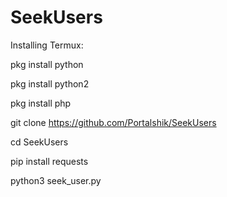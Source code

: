 # SeekUsers
Installing Termux:

pkg install python

pkg install python2

pkg install php

git clone https://github.com/Portalshik/SeekUsers

cd SeekUsers

pip install requests

python3 seek_user.py
